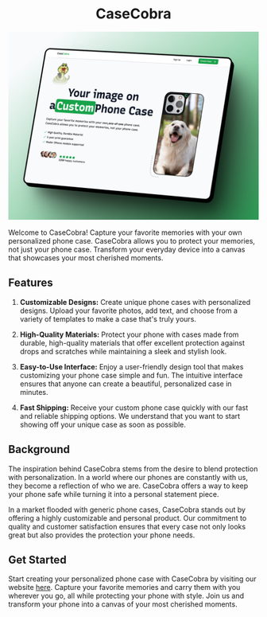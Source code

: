 <div style="display: flex; align-items: center; justify-content: center; gap: 16px">
  <h1>CaseCobra</h1>
</div>

<img src="./public/images/brand/preview-casecobra.png">

<br>

Welcome to CaseCobra! Capture your favorite memories with your own personalized phone case. CaseCobra allows you to protect your memories, not just your phone case. Transform your everyday device into a canvas that showcases your most cherished moments.

## Features

1. **Customizable Designs:** Create unique phone cases with personalized designs. Upload your favorite photos, add text, and choose from a variety of templates to make a case that's truly yours.

2. **High-Quality Materials:** Protect your phone with cases made from durable, high-quality materials that offer excellent protection against drops and scratches while maintaining a sleek and stylish look.

3. **Easy-to-Use Interface:** Enjoy a user-friendly design tool that makes customizing your phone case simple and fun. The intuitive interface ensures that anyone can create a beautiful, personalized case in minutes.

4. **Fast Shipping:** Receive your custom phone case quickly with our fast and reliable shipping options. We understand that you want to start showing off your unique case as soon as possible.

## Background

The inspiration behind CaseCobra stems from the desire to blend protection with personalization. In a world where our phones are constantly with us, they become a reflection of who we are. CaseCobra offers a way to keep your phone safe while turning it into a personal statement piece.

In a market flooded with generic phone cases, CaseCobra stands out by offering a highly customizable and personal product. Our commitment to quality and customer satisfaction ensures that every case not only looks great but also provides the protection your phone needs.

## Get Started

Start creating your personalized phone case with CaseCobra by visiting our website [here](https://casecobra.com). Capture your favorite memories and carry them with you wherever you go, all while protecting your phone with style. Join us and transform your phone into a canvas of your most cherished moments.
